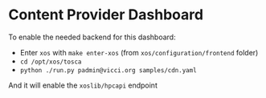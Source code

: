 # Content Provider Dashboard

To enable the needed backend for this dashboard:

- Enter `xos` with `make enter-xos` (from `xos/configuration/frontend` folder)
- `cd /opt/xos/tosca`
- `python ./run.py padmin@vicci.org samples/cdn.yaml`

And it will enable the `xoslib/hpcapi` endpoint
